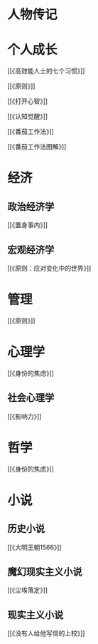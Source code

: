 # 人物传记




# 个人成长

[[《高效能人士的七个习惯》]]

[[《原则》]]

[[《打开心智》]]

[[《认知觉醒》]]

[[《番茄工作法》]]

[[《番茄工作法图解》]]

# 经济

## 政治经济学

[[《置身事内》]]

## 宏观经济学

[[《原则：应对变化中的世界》]]

# 管理

[[《原则》]]

# 心理学

[[《身份的焦虑》]]

## 社会心理学

[[《影响力》]]

# 哲学

[[《身份的焦虑》]]

# 小说

## 历史小说

[[《大明王朝1566》]]

## 魔幻现实主义小说

[[《尘埃落定》]]

## 现实主义小说

[[《没有人给他写信的上校》]]